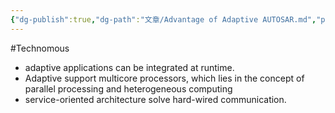 ```yaml
---
{"dg-publish":true,"dg-path":"文章/Advantage of Adaptive AUTOSAR.md","permalink":"/文章/Advantage of Adaptive AUTOSAR/","dgEnableSearch":"true","created":"2023-02-02T10:24:16.000+08:00","updated":"2023-11-14T13:32:00.579+08:00"}
---
```


#Technomous 

* adaptive applications can be integrated at runtime.
* Adaptive support multicore processors, which lies in the concept of parallel processing and heterogeneous computing
* service-oriented architecture solve hard-wired communication.